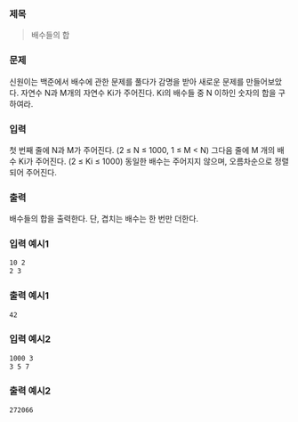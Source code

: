 ### 제목
> 배수들의 합

### 문제
신원이는 백준에서 배수에 관한 문제를 풀다가 감명을 받아 새로운 문제를 만들어보았다. 자연수 N과 M개의 자연수 Ki가 주어진다. Ki의 배수들 중 N 이하인 숫자의 합을 구하여라. 

### 입력
첫 번째 줄에 N과 M가 주어진다. (2 ≤ N ≤ 1000, 1 ≤ M < N)
그다음 줄에 M 개의 배수 Ki가 주어진다. (2 ≤ Ki ≤ 1000)
동일한 배수는 주어지지 않으며, 오름차순으로 정렬되어 주어진다. 

### 출력
배수들의 합을 출력한다.
단, 겹치는 배수는 한 번만 더한다. 

### 입력 예시1
```bash
10 2
2 3
```
### 출력 예시1
```bash
42
```
### 입력 예시2
```bash
1000 3
3 5 7
```
### 출력 예시2
```bash
272066
```
